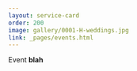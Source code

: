 ```yaml
---
layout: service-card
order: 200
image: gallery/0001-H-weddings.jpg
link: _pages/events.html
---
```


Event **blah**
